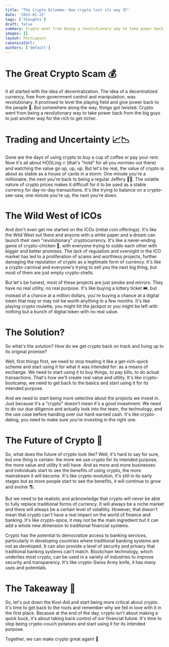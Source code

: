 ```yaml
---
title: "The Crypto Dilemma: How crypto lost its way 😞"
date: '2023-01-22'
tags: ['thoughts']
draft: false
summary: Crypto went from being a revolutionary way to take power back from the big guys to just another way for the rich to get richer. Let's talk about it.
images: []
layout: PostLayout
canonicalUrl:
authors: ['default']
---
```



# The Great Crypto Scam 💰 

It all started with the idea of decentralization. The idea of a decentralized currency, free from government control and manipulation, was revolutionary. It promised to level the playing field and give power back to the people 💪. But somewhere along the way, things got twisted. Crypto went from being a revolutionary way to take power back from the big guys to just another way for the rich to get richer.

# Trading and Uncertainty 📈📉

Gone are the days of using crypto to buy a cup of coffee or pay your rent. Now it's all about HODLing 🔥 (that's "hold" for all you normies out there) and watching the value go up, up, up. But let's be real, the value of crypto is about as stable as a house of cards in a storm. One minute you're a millionaire, the next you're back to being a regular Jeffery 🙍‍♂️. The volatile nature of crypto prices makes it difficult for it to be used as a stable currency for day-to-day transactions. It's like trying to balance on a crypto-see-saw, one minute you're up, the next you're down.

# The Wild West of ICOs

And don't even get me started on the ICOs (initial coin offerings). It's like the Wild West out there and anyone with a white paper and a dream can launch their own "revolutionary" cryptocurrency. It's like a never-ending game of crypto-chicken 🐔, with everyone trying to outdo each other with bigger and better promises. The lack of regulation and oversight in the ICO market has led to a proliferation of scams and worthless projects, further damaging the reputation of crypto as a legitimate form of currency. It's like a crypto-carnival and everyone's trying to sell you the next big thing, but most of them are just empty crypto-shells.

But let's be honest, most of these projects are just smoke and mirrors. They have no real utility, no real purpose. It's like buying a lottery ticket 🎟️, but instead of a chance at a million dollars, you're buying a chance at a digital token that may or may not be worth anything in a few months. It's like playing crypto roulette, you might hit the jackpot or you might be left with nothing but a bunch of digital token with no real value.

# The Solution?

So what's the solution? How do we get crypto back on track and living up to its original promise?

Well, first things first, we need to stop treating it like a get-rich-quick scheme and start using it for what it was intended for: as a means of exchange. We need to start using it to buy things, to pay bills, to do actual transactions. That's how we'll create real value and utility. It's like crypto-bootcamp, we need to get back to the basics and start using it for its intended purpose.

And we need to start being more selective about the projects we invest in. Just because it's a "crypto" doesn't mean it's a good investment. We need to do our due diligence and actually look into the team, the technology, and the use case before handing over our hard-earned cash. It's like crypto-dating, you need to make sure you're investing in the right one.

# The Future of Crypto 🔮

So, what does the future of crypto look like? Well, it's hard to say for sure, but one thing is certain: the more we use crypto for its intended purpose, the more value and utility it will have. And as more and more businesses and individuals start to see the benefits of using crypto, the more mainstream it will become. It's like crypto-evolution, it's still in its early stages but as more people start to see the benefits, it will continue to grow and evolve 🌎.

But we need to be realistic and acknowledge that crypto will never be able to fully replace traditional forms of currency. It will always be a niche market and there will always be a certain level of volatility. However, that doesn't mean that crypto can't have a real impact on the world of finance and banking. It's like crypto-spice, it may not be the main ingredient but it can add a whole new dimension to traditional financial systems.

Crypto has the potential to democratize access to banking services, particularly in developing countries where traditional banking systems are not as developed. It can also provide a level of security and privacy that traditional banking systems can't match. Blockchain technology, which underlies most crypto, can be used in a variety of industries to improve security and transparency. It's like crypto-Swiss Army knife, it has many uses and potentials.

# The Takeaway 💭

So, let's put down the Kool-Aid and start being more critical about crypto. It's time to get back to the roots and remember why we fell in love with it in the first place. Because at the end of the day, crypto isn't about making a quick buck, it's about taking back control of our financial future. It's time to stop being crypto-couch potatoes and start using it for its intended purpose.

Together, we can make crypto great again! 🚀